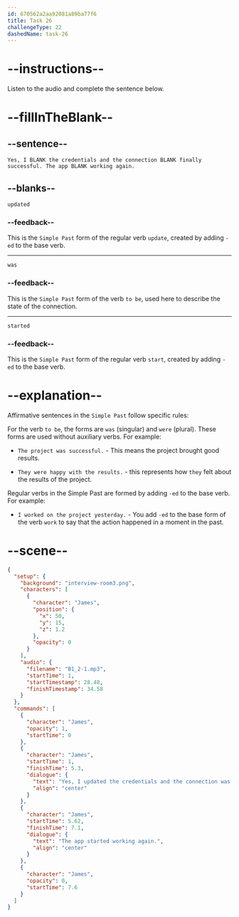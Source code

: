 ```yaml
---
id: 670562a2aa92081a89ba77f6
title: Task 26
challengeType: 22
dashedName: task-26
---
```


<!-- (Audio) James: Yes, I updated the credentials and the connection was finally successful. The app started working again. -->

# --instructions--

Listen to the audio and complete the sentence below.

# --fillInTheBlank--

## --sentence--

`Yes, I BLANK the credentials and the connection BLANK finally successful. The app BLANK working again.`

## --blanks--

`updated`

### --feedback--

This is the `Simple Past` form of the regular verb `update`, created by adding `-ed` to the base verb.

---

`was`

### --feedback--

This is the `Simple Past` form of the verb `to be`, used here to describe the state of the connection.

---

`started`

### --feedback--

This is the `Simple Past` form of the regular verb `start`, created by adding `-ed` to the base verb.

# --explanation--

Affirmative sentences in the `Simple Past` follow specific rules:  

For the verb `to be`, the forms are `was` (singular) and `were` (plural). These forms are used without auxiliary verbs. For example: 

- `The project was successful.` - This means the project brought good results. 

- `They were happy with the results.` - this represents how `they` felt about the results of the project. 

Regular verbs in the Simple Past are formed by adding `-ed` to the base verb. For example: 

- `I worked on the project yesterday.` - You add `-ed` to the base form of the verb `work` to say that the action happened in a moment in the past.

# --scene--

```json
{
  "setup": {
    "background": "interview-room3.png",
    "characters": [
      {
        "character": "James",
        "position": {
          "x": 50,
          "y": 15,
          "z": 1.2
        },
        "opacity": 0
      }
    ],
    "audio": {
      "filename": "B1_2-1.mp3",
      "startTime": 1,
      "startTimestamp": 28.48,
      "finishTimestamp": 34.58
    }
  },
  "commands": [
    {
      "character": "James",
      "opacity": 1,
      "startTime": 0
    },
    {
      "character": "James",
      "startTime": 1,
      "finishTime": 5.3,
      "dialogue": {
        "text": "Yes, I updated the credentials and the connection was finally successful.",
        "align": "center"
      }
    },
    {
      "character": "James",
      "startTime": 5.62,
      "finishTime": 7.1,
      "dialogue": {
        "text": "The app started working again.",
        "align": "center"
      }
    },
    {
      "character": "James",
      "opacity": 0,
      "startTime": 7.6
    }
  ]
}
```
